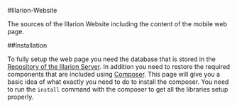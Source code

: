 #Illarion-Website

The sources of the Illarion Website including the content of the mobile web
page.

##Installation

To fully setup the web page you need the database that is stored in the
[Repository of the Illarion Server](https://github.com/Illarion-eV/Illarion-Server/blob/master/setup/illarion.sql).
In addition you need to restore the required components that are included using
[Composer](https://getcomposer.org/). This page will give you a basic idea of
what exactly you need to do to install the composer. You need to run the
`install` command with the composer to get all the libraries setup properly.
